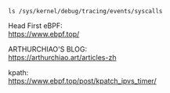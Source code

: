 ``` shell
ls /sys/kernel/debug/tracing/events/syscalls
```

Head First eBPF:  
https://www.ebpf.top/  

ARTHURCHIAO'S BLOG:  
https://arthurchiao.art/articles-zh  

kpath:  
https://www.ebpf.top/post/kpatch_ipvs_timer/  